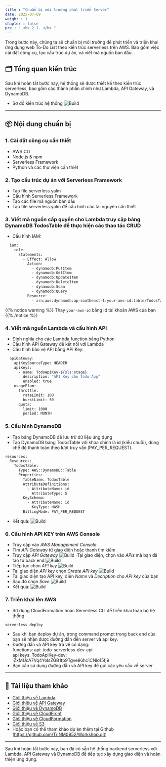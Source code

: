 ```yaml
---
title : "Chuẩn bị môi trường phát triển Server"
date: 2025-07-09 
weight : 1
chapter : false
pre : " <b> 2.1. </b> "
---
```

Trong bước này, chúng ta sẽ chuẩn bị môi trường để phát triển và triển khai ứng dụng web To-Do List theo kiến trúc serverless trên AWS. Bao gồm việc cài đặt công cụ, tạo cấu trúc dự án, và viết mã nguồn ban đầu.

## 🗂 Tổng quan kiến trúc

Sau khi hoàn tất bước này, hệ thống sẽ được thiết kế theo kiến trúc serverless, bao gồm các thành phần chính như Lambda, API Gateway, và DynamoDB.
-  Sơ đồ kiến trúc hệ thống
![Build](/images/2.Build/aws-architecture-drawio.drawio.png)


---

## 📦 Nội dung chuẩn bị

### 1. Cài đặt công cụ cần thiết
- AWS CLI
- Node.js & npm
- Serverless Framework
- Python và các thư viện cần thiết

### 2. Tạo cấu trúc dự án với Serverless Framework
- Tạo file serverless.yalm
- Cấu hình Serverless Framework
- Tạo các file mã nguồn ban đầu
- Tạo file serverless.yalm để cấu hình các tài nguyên cần thiết
### 3. Viết mã nguồn cấp quyền cho Lambda truy cập bảng DynamoDB TodosTable để thực hiện các thao tác CRUD
- Cấu hình IAM:
```bash
  iam:
    role:
      statements:
        - Effect: Allow
          Action:
            - dynamodb:PutItem
            - dynamodb:GetItem
            - dynamodb:UpdateItem
            - dynamodb:DeleteItem
            - dynamodb:Scan
            - dynamodb:Query
          Resource:
            - arn:aws:dynamodb:ap-southeast-1:your-aws-id:table/TodosTable
```

{{% notice warning %}}
Thay ```your-aws-id``` bằng Id tài khoản AWS của bạn
{{% /notice %}}

### 4. Viết mã nguồn Lambda và cấu hình API
- Định nghĩa cho các Lambda function bằng Python
- Cấu hình API Gateway để kết nối với Lambda
- Cấu hình bảo vệ API bằng API Key:
```bash
  apiGateway:
    apiKeySourceType: HEADER
    apiKeys:
      - name: TodoApiKey-${sls:stage}
        description: "API Key cho Todo App"
        enabled: true
    usagePlan:
      throttle:
        rateLimit: 100
        burstLimit: 50
      quota:
        limit: 1000
        period: MONTH
```
### 5. Cấu hình DynamoDB
- Tạo bảng DynamoDB để lưu trữ dữ liệu ứng dụng
- Tạo DynamoDB bảng TodosTable với khóa chính là id (kiểu chuỗi), dùng chế độ thanh toán theo lượt truy vấn (PAY_PER_REQUEST).
```bash
resources:
  Resources:
    TodosTable:
      Type: AWS::DynamoDB::Table
      Properties:
        TableName: TodosTable
        AttributeDefinitions:
          - AttributeName: id
            AttributeType: S
        KeySchema:
          - AttributeName: id
            KeyType: HASH
        BillingMode: PAY_PER_REQUEST
```
- Kết quả:
![Build](/images/2.Build/01-Build-BE.png)
### 6. Cấu hình API KEY trên AWS Console
- Truy cập vào  _AWS Management Console_.
- Tìm _API Gateway_ từ giao diện hoặc thanh tìm kiếm
- Truy cập _API Gateway_ 
![Build](/images/2.Build/02-Build-BE.png)
-Tại giao diện, chọn vào _APIs_ mà bạn đã tạo từ back end
![Build](/images/2.Build/03-Build-BE.png)
- Tiếp tục chọn _API key_
![Build](/images/2.Build/04-Build-BE.png)
- Tại giao diện _API key_ chọn _Create API key_
![Build](/images/2.Build/05-Build-BE.png)
- Tại giao diện tạo API key, điền _Name_ và _Decription_ cho _API key_ của bạn
- Sau đó chọn _Save_
![Build](/images/2.Build/06-Build-BE.png)
- Kết quả: 
![Build](/images/2.Build/07-Build-BE.png)
### 7. Triển khai lên AWS
- Sử dụng CloudFormation hoặc Serverless CLI để triển khai toàn bộ hệ thống
```bash
serverless deploy
```
- Sau khi bạn deploy dự án, trong command prompt trong back end của bạn sẽ nhận được đường dẫn đến server và api key.
- Đường dần và API key trả về có dạng:  
  functions:
  api: todo-serverless-dev-api  
  api keys:
  TodoApiKey-dev: IZxMUcA7Vq4YoIsZGB1tp9Tgve86hc1CNlo15fj9
- Bạn cần sử dụng đường dẫn và API key để gửi các yêu cầu về server
---

## 🔗 Tài liệu tham khảo

- [Giới thiệu về Lambda](https://000022.awsstudygroup.com/)
- [Giới thiệu về API Gateway](https://000135.awsstudygroup.com/)
- [Giới thiệu về DynamoDB](https://000039.awsstudygroup.com/)
- [Giới thiệu về CloudFront](https://000137.awsstudygroup.com/)
- [Giới thiệu về CloudFormation](https://000037.awsstudygroup.com/vi/)
- [Giới thiệu về S3](https://000057.awsstudygroup.com/vi/)
- Hoặc bạn có thể tham khảo dự án thêm tại Github (https://github.com/TriNM0952/Workshop.git)
---

Sau khi hoàn tất bước này, bạn đã có sẵn hệ thống backend serverless với Lambda, API Gateway và DynamoDB để tiếp tục xây dựng giao diện và hoàn thiện ứng dụng.